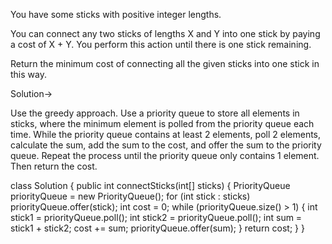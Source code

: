 You have some sticks with positive integer lengths.

You can connect any two sticks of lengths X and Y into one stick by paying a cost of X + Y. You perform this action until there is one stick remaining.

Return the minimum cost of connecting all the given sticks into one stick in this way.

Solution->

Use the greedy approach. Use a priority queue to store all elements in sticks, where the minimum element is polled from the priority queue each time. While the priority queue contains at least 2 elements, poll 2 elements, calculate the sum, add the sum to the cost, and offer the sum to the priority queue. Repeat the process until the priority queue only contains 1 element. Then return the cost.


class Solution {
    public int connectSticks(int[] sticks) {
        PriorityQueue<Integer> priorityQueue = new PriorityQueue<Integer>();
        for (int stick : sticks)
            priorityQueue.offer(stick);
        int cost = 0;
        while (priorityQueue.size() > 1) {
            int stick1 = priorityQueue.poll();
            int stick2 = priorityQueue.poll();
            int sum = stick1 + stick2;
            cost += sum;
            priorityQueue.offer(sum);
        }
        return cost;
    }
}
